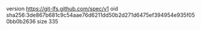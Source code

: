 version https://git-lfs.github.com/spec/v1
oid sha256:3de867b681c9c54aae76d6211dd50b2d271d6475ef394954e935f050bb0b2636
size 335
